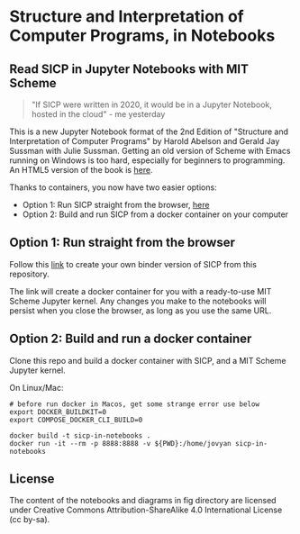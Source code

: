 Structure and Interpretation of Computer Programs, in Notebooks
====

## Read SICP in Jupyter Notebooks with MIT Scheme

> "If SICP were written in 2020, it would be in a Jupyter Notebook, hosted in the cloud" - me yesterday

This is a new Jupyter Notebook format of the 2nd Edition of "Structure and Interpretation of Computer Programs" by Harold Abelson and Gerald Jay Sussman with Julie Sussman. Getting an old version of Scheme with Emacs running on Windows is too hard, especially for beginners to programming. An HTML5 version of the book is [here](https://sarabander.github.io/sicp/). 

Thanks to containers, you now have two easier options:
- Option 1: Run SICP straight from the browser, [here](https://mybinder.org/v2/gh/callum-herries/sicp-in-notebooks/master?filepath=0.0_Structure_and_Interpretation_of_Computer_Programs.ipynb)
- Option 2: Build and run SICP from a docker container on your computer

Option 1: Run straight from the browser
------------------------------------

Follow this [link](https://mybinder.org/v2/gh/callum-herries/sicp-in-notebooks/master?filepath=0.0_Structure_and_Interpretation_of_Computer_Programs.ipynb) to create your own binder version of SICP from this repository.

The link will create a docker container for you with a ready-to-use MIT Scheme Jupyter kernel. Any changes you make to the notebooks will persist when you close the browser, as long as you use the same URL.

Option 2: Build and run a docker container
----------------------------------------

Clone this repo and build a docker container with SICP, and a MIT Scheme Jupyter kernel.

On Linux/Mac:

```
# before run docker in Macos, get some strange error use below
export DOCKER_BUILDKIT=0
export COMPOSE_DOCKER_CLI_BUILD=0

docker build -t sicp-in-notebooks .
docker run -it --rm -p 8888:8888 -v ${PWD}:/home/jovyan sicp-in-notebooks
```

License
-------

The content of the notebooks and diagrams in fig directory are licensed under Creative Commons Attribution-ShareAlike 4.0 International License (cc by-sa).
